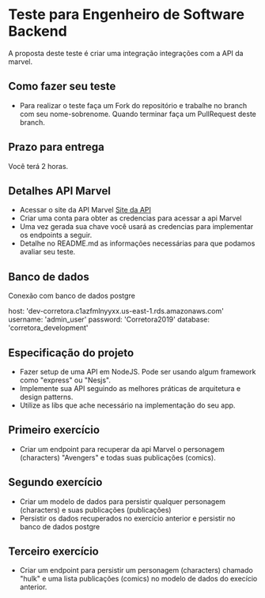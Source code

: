# Teste para Engenheiro de Software Backend

A proposta deste teste é criar uma integração integrações com a API da marvel. 

## Como fazer seu teste
   - Para realizar o teste faça um Fork do repositório e trabalhe no branch com seu nome-sobrenome. Quando terminar faça um PullRequest deste branch. 
 
## Prazo para entrega
  Você terá 2 horas.

## Detalhes API Marvel
  - Acessar o site da API Marvel [Site da API](https://developer.marvel.com/documentation/getting_started)
  - Criar uma conta para obter as credencias para acessar a api Marvel
  - Uma vez gerada sua chave você usará as credencias para implementar os endpoints a seguir.     
  - Detalhe no README.md as informações necessárias para que podamos avaliar seu teste.

## Banco de dados
 Conexão com banco de dados postgre
 
  host: 'dev-corretora.c1azfmlnyyxx.us-east-1.rds.amazonaws.com'
  username: 'admin_user'
  password: 'Corretora2019'
  database: 'corretora_development'

## Especificação do projeto

  - Fazer setup de uma API em NodeJS. Pode ser usando algum framework como "express" ou "Nesjs". 
  - Implemente sua API seguindo as melhores práticas de arquitetura e design patterns.
  - Utilize as libs que ache necessário na implementação do seu app.

## Primeiro exercício  

  - Criar um endpoint para recuperar da api Marvel o personagem (characters) "Avengers" e todas suas publicações (comics).
 
## Segundo exercício
  
  - Criar um modelo de dados para persistir qualquer personagem (characters) e suas publicações (publicações)
  - Persistir os dados recuperados no exercício anterior e persistir no banco de dados postgre

## Terceiro exercício
 
  - Criar um endpoint para persistir um personagem (characters) chamado "hulk" e uma lista publicações (comics) no modelo de dados do execício anterior.




